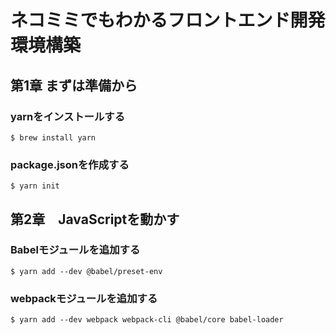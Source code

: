 # ネコミミでもわかるフロントエンド開発環境構築

## 第1章 まずは準備から

### yarnをインストールする

```
$ brew install yarn
```

### package.jsonを作成する

```
$ yarn init
```

## 第2章　JavaScriptを動かす

### Babelモジュールを追加する

```
$ yarn add --dev @babel/preset-env
```

### webpackモジュールを追加する

```
$ yarn add --dev webpack webpack-cli @babel/core babel-loader
```
